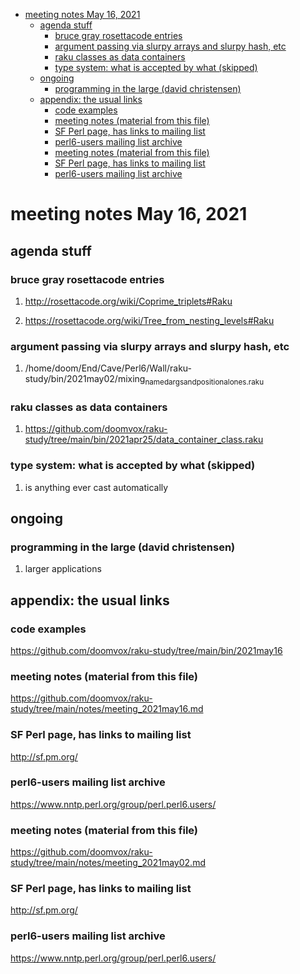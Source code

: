 - [meeting notes May 16, 2021](#org12b5040)
  - [agenda stuff](#org720759f)
    - [bruce gray rosettacode entries](#org500740c)
    - [argument passing via slurpy arrays and slurpy hash, etc](#orgf73ce27)
    - [raku classes as data containers](#org1c3241e)
    - [type system: what is accepted by what  (skipped)](#orgf73537a)
  - [ongoing](#org8ded614)
    - [programming in the large (david christensen)](#orgd8d1ba4)
  - [appendix: the usual links](#org3bdd66c)
    - [code examples](#orgba6c9d1)
    - [meeting notes (material from this file)](#org5dd0a05)
    - [SF Perl page, has links to mailing list](#org0dda6e3)
    - [perl6-users mailing list archive](#org1402351)
    - [meeting notes (material from this file)](#orgc87633f)
    - [SF Perl page, has links to mailing list](#orged0a8bf)
    - [perl6-users mailing list archive](#org25fc04e)


<a id="org12b5040"></a>

# meeting notes May 16, 2021


<a id="org720759f"></a>

## agenda stuff


<a id="org500740c"></a>

### bruce gray rosettacode entries

1.  <http://rosettacode.org/wiki/Coprime_triplets#Raku>

2.  <https://rosettacode.org/wiki/Tree_from_nesting_levels#Raku>


<a id="orgf73ce27"></a>

### argument passing via slurpy arrays and slurpy hash, etc

1.  /home/doom/End/Cave/Perl6/Wall/raku-study/bin/2021may02/mixing<sub>named</sub><sub>args</sub><sub>and</sub><sub>positional</sub><sub>ones.raku</sub>


<a id="org1c3241e"></a>

### raku classes as data containers

1.  <https://github.com/doomvox/raku-study/tree/main/bin/2021apr25/data_container_class.raku>


<a id="orgf73537a"></a>

### type system: what is accepted by what  (skipped)

1.  is anything ever cast automatically


<a id="org8ded614"></a>

## ongoing


<a id="orgd8d1ba4"></a>

### programming in the large (david christensen)

1.  larger applications


<a id="org3bdd66c"></a>

## appendix: the usual links


<a id="orgba6c9d1"></a>

### code examples

<https://github.com/doomvox/raku-study/tree/main/bin/2021may16>


<a id="org5dd0a05"></a>

### meeting notes (material from this file)

<https://github.com/doomvox/raku-study/tree/main/notes/meeting_2021may16.md>


<a id="org0dda6e3"></a>

### SF Perl page, has links to mailing list

<http://sf.pm.org/>


<a id="org1402351"></a>

### perl6-users mailing list archive

<https://www.nntp.perl.org/group/perl.perl6.users/>


<a id="orgc87633f"></a>

### meeting notes (material from this file)

<https://github.com/doomvox/raku-study/tree/main/notes/meeting_2021may02.md>


<a id="orged0a8bf"></a>

### SF Perl page, has links to mailing list

<http://sf.pm.org/>


<a id="org25fc04e"></a>

### perl6-users mailing list archive

<https://www.nntp.perl.org/group/perl.perl6.users/>
